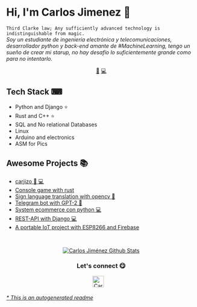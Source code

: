 # Hi, I'm Carlos Jimenez 👋

`Third Clarke law; Any sufficiently advanced technology is indistinguishable from magic.`<br><em>Soy un estudiante de ingeniería electrónica y telecomunicaciones, desarrollador python y back-end amante de #MachineLearning, tengo un sueño de crear mi starup, no hay desafío lo suficientemente grande como para no intentarlo.</em>

<p align="center">
<a href="https://github.com/carjizo/carjizo/blob/master/ai.md">🤖</a>
<a href="https://github.com/carjizo/carjizo/blob/master/backend.md">💻</a>
</p>
<!-- 
<a href="https://twitter.com/Hector_Pulido_">
<img align="right" height="auto" width="200" src="https://github.com/HectorPulido/HectorPulido/raw/master/img/pequesoft.png"/>
</a> -->

## Tech Stack ⌨

- Python and Django ⭐
- Rust and C++ ⭐
- SQL and No relational Databases
- Linux
- Arduino and electronics
- ASM for Pics

## Awesome Projects 📚

- [carjizo 🤖 💻](https://github.com/carjizo/carjizo)
- [Console game with rust](https://github.com/carjizo/rust-console-game)
- [Sign language translation with opencv 🤖](https://github.com/carjizo/Traductor-Lenguaje-de-signos)
- [Telegram bot with GPT-2 🤖](https://github.com/carjizo/Telegram-bot-GPT2)
- [System ecommerce con python 💻](https://github.com/carjizo/system-ecommerce)
- [REST-API with Django 💻](https://github.com/carjizo/REST-API-django)
- [A portable IoT project with ESP8266 and Firebase](https://github.com/carjizo/ESP8266-Heartbeat-temp-humd)

<br>

<p align="center">
<a href="#user-30538313-pinned-items-reorder-form">
<img align="center" src="https://github-readme-stats.vercel.app/api?username=carjizo&bg_color=30,e96443,904e95&title_color=fff&text_color=fff" alt="Carlos Jiménez Github Stats"/>
</a>
</p>

<div align="center">
<h3 align="center">Let's connect 😋</h3>
</div>
<p align="center">
<a href="https://www.linkedin.com/in/carlos-jim%C3%A9nez-784005208/" target="blank">
<img align="center" width="30px" alt="Carlos Jimenez LinkedIn" src="https://www.vectorlogo.zone/logos/linkedin/linkedin-icon.svg"/></a> &nbsp; &nbsp;

</p>

###### [\* This is an autogenerated readme](https://github.com/carjizo/carjizo/tree/master/ReadmeGenerator)
